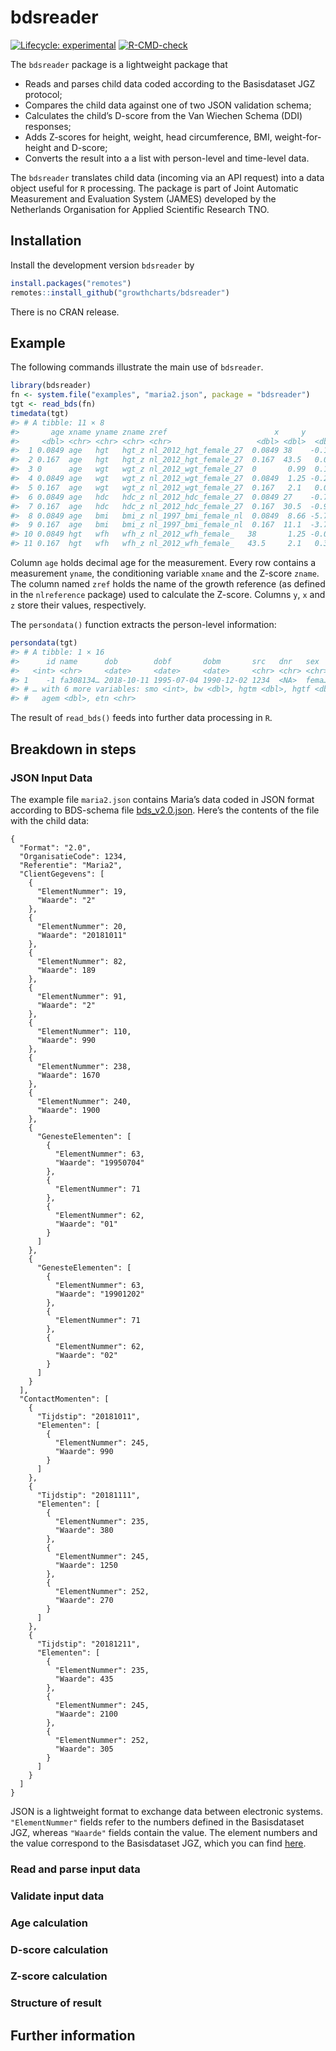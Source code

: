 
<!-- README.md is generated from README.Rmd. Please edit that file -->

# bdsreader

<!-- badges: start -->

[![Lifecycle:
experimental](https://img.shields.io/badge/lifecycle-experimental-orange.svg)](https://lifecycle.r-lib.org/articles/stages.html#experimental)
[![R-CMD-check](https://github.com/growthcharts/bdsreader/workflows/R-CMD-check/badge.svg)](https://github.com/growthcharts/bdsreader/actions)
<!-- badges: end -->

The `bdsreader` package is a lightweight package that

-   Reads and parses child data coded according to the Basisdataset JGZ
    protocol;
-   Compares the child data against one of two JSON validation schema;
-   Calculates the child’s D-score from the Van Wiechen Schema (DDI)
    responses;
-   Adds Z-scores for height, weight, head circumference, BMI,
    weight-for-height and D-score;
-   Converts the result into a a list with person-level and time-level
    data.

The `bdsreader` translates child data (incoming via an API request) into
a data object useful for `R` processing. The package is part of Joint
Automatic Measurement and Evaluation System (JAMES) developed by the
Netherlands Organisation for Applied Scientific Research TNO.

## Installation

Install the development version `bdsreader` by

``` r
install.packages("remotes")
remotes::install_github("growthcharts/bdsreader")
```

There is no CRAN release.

## Example

The following commands illustrate the main use of `bdsreader`.

``` r
library(bdsreader)
fn <- system.file("examples", "maria2.json", package = "bdsreader")
tgt <- read_bds(fn)
timedata(tgt)
#> # A tibble: 11 × 8
#>       age xname yname zname zref                        x     y      z
#>     <dbl> <chr> <chr> <chr> <chr>                   <dbl> <dbl>  <dbl>
#>  1 0.0849 age   hgt   hgt_z nl_2012_hgt_female_27  0.0849 38    -0.158
#>  2 0.167  age   hgt   hgt_z nl_2012_hgt_female_27  0.167  43.5   0.047
#>  3 0      age   wgt   wgt_z nl_2012_wgt_female_27  0       0.99  0.19 
#>  4 0.0849 age   wgt   wgt_z nl_2012_wgt_female_27  0.0849  1.25 -0.203
#>  5 0.167  age   wgt   wgt_z nl_2012_wgt_female_27  0.167   2.1   0.015
#>  6 0.0849 age   hdc   hdc_z nl_2012_hdc_female_27  0.0849 27    -0.709
#>  7 0.167  age   hdc   hdc_z nl_2012_hdc_female_27  0.167  30.5  -0.913
#>  8 0.0849 age   bmi   bmi_z nl_1997_bmi_female_nl  0.0849  8.66 -5.72 
#>  9 0.167  age   bmi   bmi_z nl_1997_bmi_female_nl  0.167  11.1  -3.77 
#> 10 0.0849 hgt   wfh   wfh_z nl_2012_wfh_female_   38       1.25 -0.001
#> 11 0.167  hgt   wfh   wfh_z nl_2012_wfh_female_   43.5     2.1   0.326
```

Column `age` holds decimal age for the measurement. Every row contains a
measurement `yname`, the conditioning variable `xname` and the Z-score
`zname`. The column named `zref` holds the name of the growth reference
(as defined in the `nlreference` package) used to calculate the Z-score.
Columns `y`, `x` and `z` store their values, respectively.

The `persondata()` function extracts the person-level information:

``` r
persondata(tgt)
#> # A tibble: 1 × 16
#>      id name      dob        dobf       dobm       src   dnr   sex     gad    ga
#>   <int> <chr>     <date>     <date>     <date>     <chr> <chr> <chr> <dbl> <dbl>
#> 1    -1 fa308134… 2018-10-11 1995-07-04 1990-12-02 1234  <NA>  fema…   189    27
#> # … with 6 more variables: smo <int>, bw <dbl>, hgtm <dbl>, hgtf <dbl>,
#> #   agem <dbl>, etn <chr>
```

The result of `read_bds()` feeds into further data processing in `R`.

## Breakdown in steps

### JSON Input Data

The example file `maria2.json` contains Maria’s data coded in JSON
format according to BDS-schema file
[bds_v2.0.json](https://raw.githubusercontent.com/growthcharts/bdsreader/master/inst/schemas/bds_v2.0.json).
Here’s the contents of the file with the child data:

    {
      "Format": "2.0",
      "OrganisatieCode": 1234,
      "Referentie": "Maria2",
      "ClientGegevens": [
        {
          "ElementNummer": 19,
          "Waarde": "2"
        },
        {
          "ElementNummer": 20,
          "Waarde": "20181011"
        },
        {
          "ElementNummer": 82,
          "Waarde": 189
        },
        {
          "ElementNummer": 91,
          "Waarde": "2"
        },
        {
          "ElementNummer": 110,
          "Waarde": 990
        },
        {
          "ElementNummer": 238,
          "Waarde": 1670
        },
        {
          "ElementNummer": 240,
          "Waarde": 1900
        },
        {
          "GenesteElementen": [
            {
              "ElementNummer": 63,
              "Waarde": "19950704"
            },
            {
              "ElementNummer": 71
            },
            {
              "ElementNummer": 62,
              "Waarde": "01"
            }
          ]
        },
        {
          "GenesteElementen": [
            {
              "ElementNummer": 63,
              "Waarde": "19901202"
            },
            {
              "ElementNummer": 71
            },
            {
              "ElementNummer": 62,
              "Waarde": "02"
            }
          ]
        }
      ],
      "ContactMomenten": [
        {
          "Tijdstip": "20181011",
          "Elementen": [
            {
              "ElementNummer": 245,
              "Waarde": 990
            }
          ]
        },
        {
          "Tijdstip": "20181111",
          "Elementen": [
            {
              "ElementNummer": 235,
              "Waarde": 380
            },
            {
              "ElementNummer": 245,
              "Waarde": 1250
            },
            {
              "ElementNummer": 252,
              "Waarde": 270
            }
          ]
        },
        {
          "Tijdstip": "20181211",
          "Elementen": [
            {
              "ElementNummer": 235,
              "Waarde": 435
            },
            {
              "ElementNummer": 245,
              "Waarde": 2100
            },
            {
              "ElementNummer": 252,
              "Waarde": 305
            }
          ]
        }
      ]
    }

JSON is a lightweight format to exchange data between electronic
systems. `"ElementNummer"` fields refer to the numbers defined in the
Basisdataset JGZ, whereas `"Waarde"` fields contain the value. The
element numbers and the value correspond to the Basisdataset JGZ, which
you can find
[here](https://www.ncj.nl/themadossiers/informatisering/basisdataset/documentatie/).

### Read and parse input data

### Validate input data

### Age calculation

### D-score calculation

### Z-score calculation

### Structure of result

## Further information
